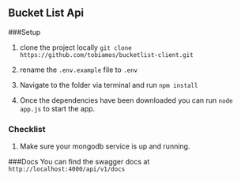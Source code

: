 ## Bucket List Api

###Setup
1. clone the project locally
 ```git clone https://github.com/tobiamos/bucketlist-client.git```

2. rename the  ```.env.example``` file to ```.env```
3. Navigate to the folder via terminal and run ```npm install```
4. Once the dependencies have been downloaded you can run ```node app.js``` to start the app.

### Checklist
1. Make sure your mongodb service is up and running.


###Docs
You can find the swagger docs at ```http://localhost:4000/api/v1/docs```